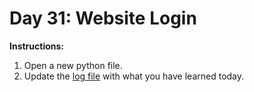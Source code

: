 # Day 31: Website Login
**Instructions:** 
1. Open a new python file.
2. Update the [log file](../../log.md) with what you have learned today.
